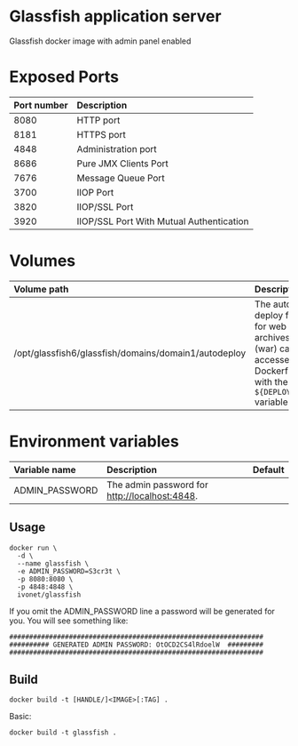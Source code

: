 # Glassfish application server

Glassfish docker image with admin panel enabled

# Exposed Ports

| Port number | Description                               |
|:------------|:------------------------------------------|
| 8080        | HTTP port                                 |
| 8181        | HTTPS port                                |
| 4848        | Administration port                       |
| 8686        | Pure JMX Clients Port                     |
| 7676        | Message Queue Port                        |
| 3700        | IIOP Port                                 |
| 3820        | IIOP/SSL Port                             |
| 3920        | IIOP/SSL Port With Mutual Authentication  |

# Volumes

| Volume path                                          | Description                                                                                                     |
|:-----------------------------------------------------|:----------------------------------------------------------------------------------------------------------------|
| /opt/glassfish6/glassfish/domains/domain1/autodeploy | The auto deploy folder for web archives (war) can be accessed in a Dockerfile with the `${DEPLOY_DIR}` variable |

# Environment variables

| Variable name    | Description                                                                                   | Default              |
|:-----------------|:----------------------------------------------------------------------------------------------|:---------------------|
| ADMIN_PASSWORD   | The admin password for [http://localhost:4848](http://localhost:4848). | <generated>          |


## Usage

```shell
docker run \
  -d \
  --name glassfish \
  -e ADMIN_PASSWORD=S3cr3t \
  -p 8080:8080 \
  -p 4848:4848 \
  ivonet/glassfish
```

If you omit the ADMIN_PASSWORD line a password will be generated for you.
You will see something like:

```shell
################################################################
########## GENERATED ADMIN PASSWORD: OtOCD2CS4lRdoelW  #########
################################################################
```

## Build

```shell
docker build -t [HANDLE/]<IMAGE>[:TAG] .
```

Basic:

```shell
docker build -t glassfish .
```
